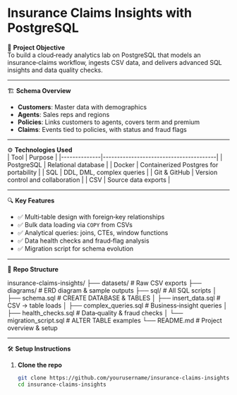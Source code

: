 # Insurance Claims Insights with PostgreSQL

🚀 **Project Objective**  
To build a cloud‑ready analytics lab on PostgreSQL that models an insurance‑claims workflow, ingests CSV data, and delivers advanced SQL insights and data quality checks.

---

🏗️ **Schema Overview**  
- **Customers**: Master data with demographics  
- **Agents**: Sales reps and regions  
- **Policies**: Links customers to agents, covers term and premium  
- **Claims**: Events tied to policies, with status and fraud flags  

---

⚙️ **Technologies Used**  
| Tool         | Purpose                                |
|--------------|----------------------------------------|
| PostgreSQL   | Relational database                    |
| Docker       | Containerized Postgres for portability |
| SQL          | DDL, DML, complex queries              |
| Git & GitHub | Version control and collaboration      |
| CSV          | Source data exports                    |

---

🔍 **Key Features**  
- ✅ Multi‑table design with foreign‑key relationships  
- ✅ Bulk data loading via `COPY` from CSVs  
- ✅ Analytical queries: joins, CTEs, window functions  
- ✅ Data health checks and fraud‑flag analysis  
- ✅ Migration script for schema evolution  

---

📁 **Repo Structure**  

insurance-claims-insights/
├── datasets/ # Raw CSV exports
├── diagrams/ # ERD diagram & sample outputs
├── sql/ # All SQL scripts
│ ├── schema.sql # CREATE DATABASE & TABLES
│ ├── insert_data.sql # CSV → table loads
│ ├── complex_queries.sql # Business‑insight queries
│ ├── health_checks.sql # Data‑quality & fraud checks
│ └── migration_script.sql # ALTER TABLE examples
└── README.md # Project overview & setup


---

🛠️ **Setup Instructions**

1. **Clone the repo**  
   ```bash
   git clone https://github.com/yourusername/insurance-claims-insights.git
   cd insurance-claims-insights


